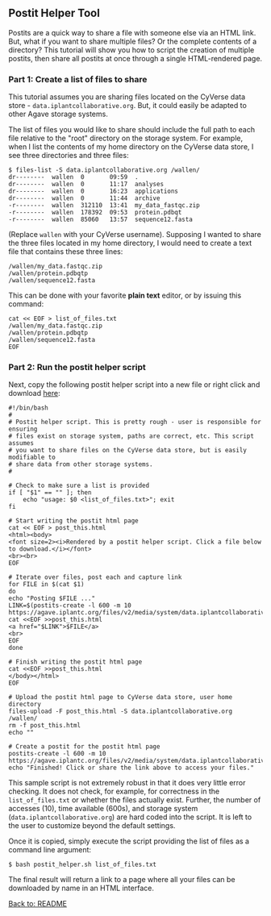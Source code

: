 ## Postit Helper Tool

Postits are a quick way to share a file with someone else via an HTML link. But, what if you want to share multiple files? Or the complete contents of a directory? This tutorial will show you how to script the creation of multiple postits, then share all postits at once through a single HTML-rendered page.


### Part 1: Create a list of files to share

This tutorial assumes you are sharing files located on the CyVerse data store - `data.iplantcollaborative.org`. But, it could easily be adapted to other Agave storage systems.

The list of files you would like to share should include the full path to each file relative to the "root" directory on the storage system. For example, when I list the contents of my home directory on the CyVerse data store, I see three directories and three files:

```
$ files-list -S data.iplantcollaborative.org /wallen/
dr--------  wallen  0       09:59  .
dr--------  wallen  0       11:17  analyses
dr--------  wallen  0       16:23  applications
dr--------  wallen  0       11:44  archive
-r--------  wallen  312110  13:41  my_data_fastqc.zip
-r--------  wallen  178392  09:53  protein.pdbqt
-r--------  wallen  85060   13:57  sequence12.fasta
```

(Replace `wallen` with your CyVerse username). Supposing I wanted to share the three files located in my home directory, I would need to create a text file that contains these three lines:

```
/wallen/my_data.fastqc.zip
/wallen/protein.pdbqtp
/wallen/sequence12.fasta
```

This can be done with your favorite __plain text__ editor, or by issuing this command:

```
cat << EOF > list_of_files.txt
/wallen/my_data.fastqc.zip
/wallen/protein.pdbqtp
/wallen/sequence12.fasta
EOF
```


### Part 2: Run the postit helper script

Next, copy the following postit helper script into a new file or right click and download [here](postit_helper.sh):

```
#!/bin/bash
#
# Postit helper script. This is pretty rough - user is responsible for ensuring
# files exist on storage system, paths are correct, etc. This script assumes
# you want to share files on the CyVerse data store, but is easily modifiable to
# share data from other storage systems.
#

# Check to make sure a list is provided
if [ "$1" == "" ]; then
	echo "usage: $0 <list_of_files.txt>"; exit
fi

# Start writing the postit html page
cat << EOF > post_this.html
<html><body>
<font size=2><i>Rendered by a postit helper script. Click a file below to download.</i></font>
<br><br>
EOF

# Iterate over files, post each and capture link
for FILE in $(cat $1)
do
echo "Posting $FILE ..."
LINK=$(postits-create -l 600 -m 10 https://agave.iplantc.org/files/v2/media/system/data.iplantcollaborative.org/$FILE)
cat <<EOF >>post_this.html
<a href="$LINK">$FILE</a>
<br>
EOF
done

# Finish writing the postit html page
cat <<EOF >>post_this.html
</body></html>
EOF

# Upload the postit html page to CyVerse data store, user home directory
files-upload -F post_this.html -S data.iplantcollaborative.org /wallen/
rm -f post_this.html
echo ""

# Create a postit for the postit html page
postits-create -l 600 -m 10  https://agave.iplantc.org/files/v2/media/system/data.iplantcollaborative.org/wallen/post_this.html
echo "Finished! Click or share the link above to access your files."

```

This sample script is not extremely robust in that it does very little error checking. It does not check, for example, for correctness in the `list_of_files.txt` or whether the files actually exist. Further, the number of accesses (10), time available (600s), and storage system (`data.iplantcollaborative.org`) are hard coded into the script. It is left to the user to customize beyond the default settings.

Once it is copied, simply execute the script providing the list of files as a command line argument:

```
$ bash postit_helper.sh list_of_files.txt
```

The final result will return a link to a page where all your files can be downloaded by name in an HTML interface.




[Back to: README](../README.md)
